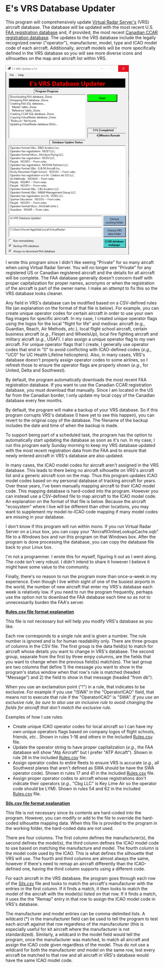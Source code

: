 # E's VRS Database Updater

This program will comprehensively update [Virtual Radar Server's](https://github.com/vradarserver/vrs/releases) (VRS) aircraft database.  The database will be updated with the most recent U.S. [FAA registration database](https://www.faa.gov/licenses_certificates/aircraft_certification/aircraft_registry/releasable_aircraft_download/) and, if provided, the most recent [Canadian CCAR registration database](https://wwwapps.tc.gc.ca/saf-sec-sur/2/ccarcs-riacc/DDZip.aspx).  The updates to the VRS database include the legally recognized owner ("operator"), manufacturer, model, type and ICAO model code of each aircraft.  Additionally, aircraft models will be more specifically defined in the VRS database so you will see more diverse icons and silhouettes on the map and aircraft list within VRS.  

[![Image](Screenshot-small.jpg)](Screenshot.jpg)

I wrote this program since I didn't like seeing "Private" for so many aircaft when using Virtual Radar Server.  You will no longer see "Private" for any registered US or Canadian registered aircraft and the details for all aircraft will be complete.  The FAA database generally doesn't concern itself with proper capitalization for proper names, acronyms or when the registration of the aircraft is part of the owner name.  I make an attempt to fix this so the VRS database looks cleaner.

Any field in VRS's database can be modified based on a CSV-defined rules file (an explanation on the format of that file is below).  For example, you can create unique operator codes for certain aircraft in order to use your own flag images for specific aircraft.  In my case, I created unique operator flags using the logos for the local "flight for life" and medivac aircraft (e.g., Guardian, Reach, Air Methods, *etc.*), local flight school aircraft, certain business aircraft (*e.g.*, Flexjet and WheelsUp), local fire fighting aircraft and military aicraft (*e.g.*, USAF).  I also assign a unique operator flag to my own aircraft.  For unique operator flags that I create, I generally use operator codes that end in "0" to avoid conflicting with ICAO-defined codes (*e.g.*, "UC0" for UC Health Lifeline helicopters).  Also, in many cases, VRS's database doesn't properly assign operator codes to some airlines, so I refresh those to ensure the operator flags are properly shown (*e.g.*, for United, Delta and Southwest).

By default, the program automatically downloads the most recent FAA registration database.  If you want to use the Canadian CCAR registration database, you must download that manually.  Since I am located in the US far from the Canadian border, I only update my local copy of the Canadian database every few months.

By default, the program will make a backup of your VRS database.  So if this program corrupts VRS's database (I have yet to see this happen), you can revert to the original copy of the database.  The filename of the backup includes the date and time of when the backup is made.

To support being part of a scheduled task, the program has the option to automatically start updating the database as soon as it's run.  In my case, I run this program early Sunday morning to keep my VRS database updated with the most recent registration data from the FAA and to ensure that newly entered aircraft in VRS's database are also updated.  

In many cases, the ICAO model codes for aircraft aren't assigned in the VRS database.  This leads to there being no aircraft silhouette on VRS's aircraft list and a generic aircraft icon on the map.  Thus this program updates ICAO model codes based on my personal database of tracking aircraft for years.  Over these years, I've been manually mapping aircraft to their ICAO model code.  This mapping database is hard-coded into the program.  However you can instead use a CSV-defined file to map aircraft to the ICAO model code.  An explanation on the format of that file is below.  Because the aircraft "ecosystem" where I live will be different than other locations, you may want to supplement my model-to-ICAO code mapping if many model codes are missing in your database.

I don't know if this program will run within mono.  If you run Virtual Radar Server on a Linux box, you can copy your "AircraftOnlineLookupCache.sqb" file to a Windows box and run this program on that Windows box.  After the program is done processing the database, you can copy the database file back to your Linux box.

I'm not a programmer. I wrote this for myself, figuring it out as I went along.  The code isn't very robust.  I didn't intend to share it however I believe it might have some value to the community.  

Finally, there's no reason to run the program more than once-a-week in my experience.  Even though I live within sight of one of the busiest airports in the world, the number of new aircraft that enter my VRS's database each week is relatively low.  If you need to run the program frequently, perhaps use the option not to download the FAA database each time so as not to unnecessarily burden the FAA's server.

<ins>**Rules.csv file format explanation**</ins>

This file is not necessary but will help you modify VRS's database as you like.  

Each row corresponds to a single rule and is given a number.  The rule number is ignored and is for human readability only.  There are three groups of columns in the CSV file.  The first group is the data field(s) to match for aircraft whose details you want to change in VRS's database.  The second group, separate from the first by three empy columns, are the fields that you want to change when the previous field(s) match(es).  The last group are two columns that define 1) the message you want to show in the program's status window when that row's rule is matched (headed "Message") and 2) the field to show in that message (headed "from db"). 

When you use an exclamation point ("!") in a rule, that indicates to be exclusive.  For example if you use "!SWA" in the "OperatorICAO" field, that means not to execute that rule if the "OperatorICAO" is "SWA".  *If you use an exclusive rule, be sure to also use an inclusive rule to avoid changing the fields for aircraft that don't match the exclusive rule.*

Examples of how I use rules:
- Create unique ICAO operator codes for local aircraft so I can have my own unique operators flags based on company logos of flight schools, friends, *etc.*.  Shown in rules 1-16 and others in the included [Rules.csv](Rules.csv) file.
- Update the operator string to have proper capitalization (*e.g.*, the FAA database will show "Atp Aircraft" but I prefer "ATP Aircaft").   Shown in rule 26 in the included [Rules.csv](Rules.csv) file.
- Assign operator codes to entire fleets to ensure VRS is accurate (*e.g.*, all Southwest planes that aren't defined as SWA should be have the SWA operator code).  Shown in rules 17 and 41 in the included [Rules.csv](Rules.csv) file.
- Assign proper operator codes to aircraft whose registrations don't indicate their operators (*e.g.*, "Cbg LLC" is Key Lime Air so the operator code should be LYM).  Shown in rules 54 and 62 in the included [Rules.csv](Rules.csv) file.


<ins>**Sils.csv file format explanation**</ins>

This file is not necessary since its contents are hard-coded into the program.  However, you can modify or add to the file to override the hard-coded silhouette mapping data.  When this file is provided to the program in the working folder, the hard-coded data are not used.  

There are four columns.  The first column defines the manufacturer(s), the second defines the model(s), the third column defines the ICAO model code to use based on matching the manufacture and model.  The fourth column is the model code used by the ICAO.  This is what defines the silhouette that VRS will use.  The fourth and third columns are almost always the same, however if there's need to remap an aircraft differently than the ICAO-defined one, having the third column supports using a different code.

For each aircraft in the VRS database, the program goes through each row of the [Sils.csv](Sils.csv) file and looks to match the aircraft's manufacturer with the entries in the first column.  If it finds a match, it then looks to match the model of the aircraft with the model(s) listed on that row.  If it finds a match, it uses the the "Remap" entry in that row to assign the ICAO model code in VRS's database.
 
The manufacturer and model entries can be comma-delimited lists.  A wildcard (*) in the manufacturer field can be used to tell the program to test each aicraft against that row regardless of the manufacuturer (this is especially useful for kit aircraft where the manufacturer is not standardized).  Similarly, a wildcard in the model field would tell the program, once the manufacturer was matched, to match all aircraft and assign the ICAO code given regardless of the model.  Thus do not use a wildcard for both the manufacturer *and* model on the same row, lest every aircraft be matched to that row and all aircraft in VRS's database would have the same ICAO model code.